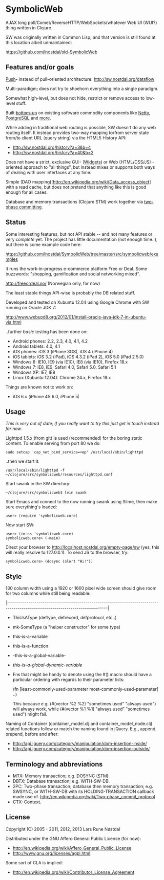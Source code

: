 # SymbolicWeb

AJAX long poll/Comet/ReverseHTTP/WebSockets/whatever Web UI (WUI?) thing written in Clojure.

SW was originally written in Common Lisp, and that version is still found at this location albeit unmaintained:

  https://github.com/lnostdal/old-SymbolicWeb



## Features and/or goals

[Push](http://en.wikipedia.org/wiki/Dataflow)- instead of pull-oriented architecture: http://sw.nostdal.org/dataflow


Multi-paradigm; does not try to shoehorn everything into a single paradigm.


Somewhat high-level, but does not hide, restrict or remove access to low-level stuff.


Built [bottom-up](http://en.wikipedia.org/wiki/Top-down_and_bottom-up_design#Computer_science) on existing software commodity
components like [Netty](http://netty.io/), [PostgreSQL](http://www.postgresql.org/) and [more](https://github.com/lnostdal/SymbolicWeb/blob/master/project.clj).


While adding in traditional web routing is possible, SW doesn't do any web routing itself. It instead provides
two-way mapping to/from server state from/to client URL (query string) via the HTML5 History API:
  * http://sw.nostdal.org/history?a=3&b=4
  * http://sw.nostdal.org/history?a=40&b=2


Does not have a strict, exclusive GUI- ([Widgets](http://en.wikipedia.org/wiki/GUI_widget)) or Web (HTML/CSS/JS) -oriented
approach to "all things", but instead mixes or supports both ways of dealing with user interfaces at any time.


Simple (DAO mapping)[http://en.wikipedia.org/wiki/Data_access_object] with a read cache, but does not pretend that anything like
this is good enough for all cases.


Database and memory transactions (Clojure STM) work together via [two-phase committing](http://en.wikipedia.org/wiki/Two-phase_commit_protocol).



## Status

Some interesting features, but not API stable -- and not many features or very *complete* yet. The project has little
documentation (not enough time..), but there is some example code here:

  https://github.com/lnostdal/SymbolicWeb/tree/master/src/symbolicweb/examples


It runs the work-in-progress e-commerce platform Free or Deal. Some buzzwords: "shopping, gamification and social networking
mixed".

  http://freeordeal.no/ (Norwegian only, for now)


The least stable things API-wise is probably the DB related stuff.

Developed and tested on Xubuntu 12.04 using Google Chrome with SW running on Oracle JDK 7:

  http://www.webupd8.org/2012/01/install-oracle-java-jdk-7-in-ubuntu-via.html


..further *basic* testing has been done on:

  * Android phones: 2.2, 2.3, 4.0, 4.1, 4.2
  * Android tablets: 4.0, 4.1
  * iOS phones: iOS 3 (iPhone 3GS), iOS 4 (iPhone 4)
  * iOS tablets: iOS 3.2 (iPad), iOS 4.3.2 (iPad 2), iOS 5.0 (iPad 2 5.0)
  * Windows 8: IE10, IE9 (via IE10), IE8 (via IE10), Firefox 18.x
  * Windows 7: IE8, IE9, Safari 4.0, Safari 5.0, Safari 5.1
  * Windows XP: IE7, IE8
  * Linux (Xubuntu 12.04): Chrome 24.x, Firefox 18.x


Things are known not to work on:

  * iOS 6.x (iPhone 4S 6.0, iPhone 5)



## Usage

*This is very out of date; if you really want to try this just get in touch instead for now.*


Lighttpd 1.5.x (from git) is used (recommended) for the boring static content. To enable serving from port 80 we do:

    sudo setcap 'cap_net_bind_service=+ep' /usr/local/sbin/lighttpd


..then we start it:

    /usr/local/sbin/lighttpd -f ~/clojure/src/symbolicweb/resources/lighttpd.conf


Start swank in the SW directory:

    ~/clojure/src/symbolicweb$ lein swank


Start Emacs and connect to the now running swank using Slime, then make sure everything's loaded:

    user> (require 'symbolicweb.core)


Now start SW:

    user> (in-ns 'symbolicweb.core)
    symbolicweb.core> (-main)


Direct your browser to http://localhost.nostdal.org/empty-page/sw (yes, this will really resolve to 127.0.0.1). To send JS to the
browser, try:

    symbolicweb.core> (dosync (alert "Hi!"))




## Style

130 column width using a 1920 or 1600 pixel wide screen should give room for two columns while still being readable:

|---------------------------------------------------------------------------------------------------------------------------------|


* ThisIsAType   (deftype, defrecord, defprotocol, etc..)
* mk-SomeType   (a "helper constructor" for some type)
* this-is-a-variable
* this-is-a-function
* -this-is-a-global-variable-
* *this-is-a-global-dynamic-variable*
* Fns that might be handy to denote using the #() macro should have a particular ordering with regards to their parameter lists:

    (fn [least-commonly-used-parameter most-commonly-used-parameter] ..)


  This because e.g. (#(vector %2 %2) "sometimes used" "always used") will always work,
  while (#(vector %1 %1) "always used" "sometimes used") might fail.


Naming of Container (container_model.clj and container_model_node.clj) related functions follow or match the naming
found in jQuery. E.g., append, prepend, before and after:

* http://api.jquery.com/category/manipulation/dom-insertion-inside/
* http://api.jquery.com/category/manipulation/dom-insertion-outside/



## Terminology and abbreviations

  * MTX: Memory transaction; e.g. DOSYNC (STM).
  * DBTX: Database transaction; e.g. WITH-SW-DB.
  * 2PC: Two-phase transaction; database then memory transaction; e.g. SWSYNC, or WITH-SW-DB with its HOLDING-TRANSACTION callback
    made use of. http://en.wikipedia.org/wiki/Two-phase_commit_protocol
  * CTX: Context.



## License

Copyright (C) 2005 - 2011, 2012, 2013 Lars Rune Nøstdal

Distributed under the GNU Affero General Public License (for now):

  * http://en.wikipedia.org/wiki/Affero_General_Public_License
  * http://www.gnu.org/licenses/agpl.html


Some sort of CLA is implied:

  * http://en.wikipedia.org/wiki/Contributor_License_Agreement
